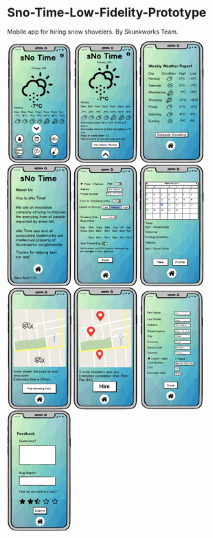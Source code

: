 # Sno-Time-Low-Fidelity-Prototype
Mobile app for hiring snow shovelers. By Skunkworks Team.

<img src="Images/mainmenu.png" width="150"></img>
<img src="Images/mainmenu_down.png" width="150"></img>
<img src="Images/weeklyweather.png" width="150"></img>
<br>
<img src="Images/info1.1.0.png" width="150"></img>
<img src="Images/profile.png" width="150"></img>
<img src="Images/scheduler.png" width="150"></img>
<br>
<img src="Images/snowplow.png" width="150"></img>
<img src="Images/hire.png" width="150"></img>
<img src="Images/payment.png" width="150"></img>
<br>
<img src="Images/feedback.png" width="150"></img>
